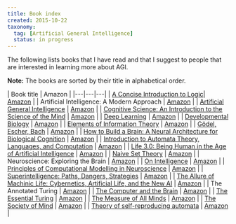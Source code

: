```yaml
---
title: Book index
created: 2015-10-22
taxonomy:
  tag: [Artificial General Intelligence]
  status: in progress
---
```


The following lists books that I have read and that I suggest to people that are interested in learning more about AGI.

**Note:** The books are sorted by their title in alphabetical order.

| Book title | Amazon |
|---|---|---|
| [A Concise Introduction to Logic](a-concise-introduction-to-logic/article.md)| [Amazon](https://www.amazon.com/Concise-Introduction-Logic-Book-Only/dp/0840034164) |
| Artificial Intelligence: A Modern Approach | [Amazon](https://www.amazon.com/Artificial-Intelligence-Modern-Approach-Edition/dp/0136042597) |
| [Artificial General Intelligence](artificial-general-intelligence/article.md) | [Amazon](https://www.amazon.com/Artificial-General-Intelligence-Ben-Goertzel/dp/354023733X) |
| [Cognitive Science: An Introduction to the Science of the Mind](cognitive-science-an-introduction-to-the-science-of-the-mind/article.md) | [Amazon](https://www.amazon.com/Cognitive-Science-Introduction-Mind/dp/1107653355) |
| [Deep Learning](ian-goodfellow-deep-learning/article.md) | [Amazon](https://www.amazon.com/Deep-Learning-Adaptive-Computation-Machine/dp/0262035618) |
| [Developmental Biology](scott-gilbert-developmental-biology/article.md) | [Amazon](https://www.amazon.ca/Developmental-Biology-Scott-F-Gilbert/dp/1605354708) |
| [Elements of Information Theory](thomas-cover-elements-of-information-theory/article.md) | [Amazon](https://www.amazon.com/Elements-Information-Theory-Telecommunications-Processing/dp/0471241954) |
| [Gödel, Escher, Bach](godel-escher-bach/article.md) | [Amazon](https://www.amazon.com/G%C3%B6del-Escher-Bach-Eternal-D-R-Hofstadter/dp/B003UT2E02) |
| [How to Build a Brain: A Neural Architecture for Biological Cognition](chris-eliasmith-how-to-build-a-brain-a-neural-architecture-for-biological-cognition/article.md) | [Amazon](https://www.amazon.com/How-Build-Brain-Architecture-Biological/dp/0190262125) |
| [Introduction to Automata Theory, Languages, and Computation](introduction-to-automata-theory-languages-and-computation/article.md) | [Amazon](https://www.amazon.com/Introduction-Automata-Theory-Languages-Computation/dp/0321455363) |
|  [Life 3.0: Being Human in the Age of Artificial Intelligence](max-tegmark-life-3-0-being-human-in-the-age-of-artificial-intelligence/article.md) | [Amazon](https://www.amazon.com/Life-3-0-Being-Artificial-Intelligence/dp/1101946598) |
| [Naive Set Theory](naive-set-theory/article.md) | [Amazon](https://www.amazon.com/Naive-Set-Theory-Paul-Halmos/dp/1781394660) |
| Neuroscience: Exploring the Brain | [Amazon](https://www.amazon.com/Neuroscience-Exploring-Mark-F-Bear/dp/0781778174) |
| [On Intelligence](jeff-hawkins-on-intelligence/article.md) | [Amazon](https://www.amazon.com/Intelligence-Jeff-Hawkins/dp/0805078533) |
| [Principles of Computational Modelling in Neuroscience](david-sterratt-principles-of-computational-modelling-in-neuroscience/article.md) | [Amazon](https://www.amazon.com/Principles-Computational-Modelling-Neuroscience-Sterratt/dp/0521877954) |
| [Superintelligence: Paths, Dangers, Strategies](nick-bostrom-superintelligence-paths-dangers-strategies/article.md) | [Amazon](https://www.amazon.com/Superintelligence-Dangers-Strategies-Nick-Bostrom/dp/1501227742) |
| [The Allure of Machinic Life: Cybernetics, Artificial Life, and the New AI](john-johnston-the-allure-of-machinic-life-cybernetics-artificial-life-and-the-new-ai/article.md) | [Amazon](https://www.amazon.ca/Allure-Machinic-Life-Cybernetics-Artificial/dp/0262515024) |
| The Annotated Turing | [Amazon](https://www.amazon.com/Annotated-Turing-Through-Historic-Computability/dp/0470229055) |
| [The Computer and the Brain](the-computer-and-the-brain/article.md) | [Amazon](https://www.amazon.com/Computer-Silliman-Memorial-Lectures-Series/dp/0300181116) |
| [The Essential Turing](the-essential-turing/article.md) | [Amazon](https://www.amazon.com/Essential-Turing-Philosophy-Artificial-Intelligence/dp/0198250800) |
| [The Measure of All Minds](jose-hernandez-orallo-the-measure-of-all-minds/article.md) | [Amazon](https://www.amazon.com/Measure-All-Minds-Evaluating-Intelligence-ebook/dp/B01MYVA3DG) |
| [The Society of Mind](the-society-of-mind/article.md) | [Amazon](https://www.amazon.com/The-Society-Mind-Marvin-Minsky/dp/0671657135) |
| [Theory of self-reproducing automata](theory-of-self-reproducing-automata/article.md) | [Amazon](https://www.amazon.com/Theory-Self-reproducing-Automata-John-Neumann/dp/0252727339) |
